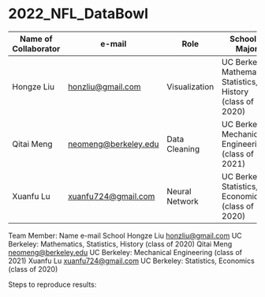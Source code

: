# 2022_NFL_DataBowl

| Name of Collaborator | e-mail | Role | School & Major |
| ------------- | ------------- | ------------- | ------------- |
| Hongze Liu    | honzliu@gmail.com  | Visualization | UC Berkeley: Mathematics, Statistics, History (class of 2020)  |
| Qitai Meng    | neomeng@berkeley.edu   | Data Cleaning  | UC Berkeley: Mechanical Engineering (class of 2021)  |
| Xuanfu Lu     | xuanfu724@gmail.com  | Neural Network  | UC Berkeley: Statistics, Economics (class of 2020) |

Team Member:
Name          e-mail                School
Hongze Liu    honzliu@gmail.com     UC Berkeley: Mathematics, Statistics, History (class of 2020)
Qitai Meng    neomeng@berkeley.edu  UC Berkeley: Mechanical Engineering (class of 2021)
Xuanfu Lu     xuanfu724@gmail.com   UC Berkeley: Statistics, Economics (class of 2020)

Steps to reproduce results:
